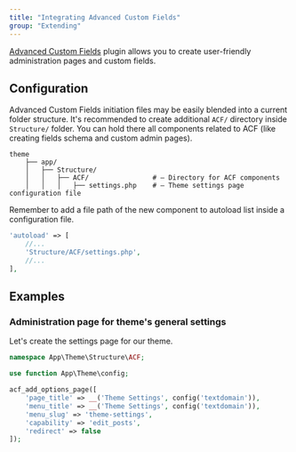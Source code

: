 ```yaml
---
title: "Integrating Advanced Custom Fields"
group: "Extending"
---
```


[Advanced Custom Fields](https://www.advancedcustomfields.com) plugin allows you to create user-friendly administration pages and custom fields.

## Configuration

Advanced Custom Fields initiation files may be easily blended into a current folder structure. It's recommended to create additional `ACF/` directory inside `Structure/` folder. You can hold there all components related to ACF (like creating fields schema and custom admin pages).

```
theme
    ├── app/
    │   ├── Structure/
    │   │   ├── ACF/                # — Directory for ACF components
    │   │   │   ├── settings.php    # — Theme settings page configuration file
```

Remember to add a file path of the new component to autoload list inside a configuration file.

```php
'autoload' => [
    //...
    'Structure/ACF/settings.php',
    //...
],
```

## Examples

### Administration page for theme's general settings

Let's create the settings page for our theme.

```php
namespace App\Theme\Structure\ACF;

use function App\Theme\config;

acf_add_options_page([
    'page_title' => __('Theme Settings', config('textdomain')),
    'menu_title' => __('Theme Settings', config('textdomain')),
    'menu_slug' => 'theme-settings',
    'capability' => 'edit_posts',
    'redirect' => false
]);
```